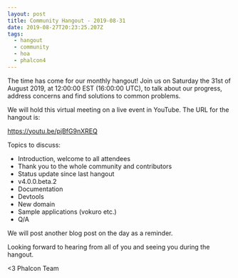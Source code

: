 ```yaml
---
layout: post
title: Community Hangout - 2019-08-31
date: 2019-08-27T20:23:25.207Z
tags:
  - hangout
  - community
  - hoa
  - phalcon4
---
```

The time has come for our monthly hangout! Join us on Saturday the 31st of August 2019, at 12:00:00 EST (16:00:00 UTC), to talk about our progress, address concerns and find solutions to common problems.
<!--more-->
We will hold this virtual meeting on a live event in YouTube. The URL for the hangout is: 

https://youtu.be/pjBfG9nXREQ

Topics to discuss:
- Introduction, welcome to all attendees
- Thank you to the whole community and contributors
- Status update since last hangout
- v4.0.0.beta.2
- Documentation
- Devtools
- New domain
- Sample applications (vokuro etc.)
- Q/A

We will post another blog post on the day as a reminder.

Looking forward to hearing from all of you and seeing you during the hangout. 

<3 Phalcon Team


